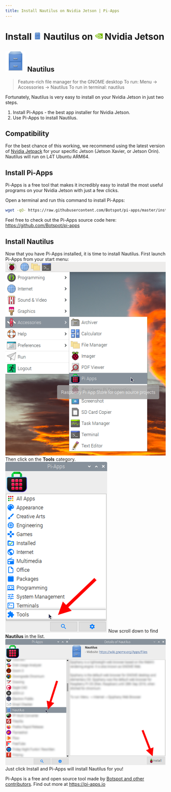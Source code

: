 ```yaml
---
title: Install Nautilus on Nvidia Jetson | Pi-Apps
---
```

<div class="simple-install-content content">

# Install <img src="/img/app-icons/Nautilus/icon-64.png" height=24> Nautilus on <img src=/img/other-icons/nvidia-icon.svg height=24> Nvidia Jetson

## <img src="/img/app-icons/Nautilus/icon-64.png"> Nautilus
> Feature-rich file manager for the GNOME desktop
> To run: Menu -> Accessories -> Nautilus
> To run in terminal: nautilus

Fortunately, Nautilus is very easy to install on your Nvidia Jetson in just two steps.
1. Install Pi-Apps - the best app installer for Nvidia Jetson.
2. Use Pi-Apps to install Nautilus.
</div>
<div class="simple-install-content content">

## Compatibility
For the best chance of this working, we recommend using the latest version of [Nvidia Jetpack](https://developer.nvidia.com/embedded/jetpack-archive) for your specific Jetson (Jetson Xavier, or Jetson Orin).
Nautilus will run on L4T Ubuntu ARM64.
</div>
<div class="simple-install-content content">

## Install Pi-Apps

Pi-Apps is a free tool that makes it incredibly easy to install the most useful programs on your Nvidia Jetson with just a few clicks.

Open a terminal and run this command to install Pi-Apps:
```bash
wget -qO- https://raw.githubusercontent.com/Botspot/pi-apps/master/install | bash
```
Feel free to check out the Pi-Apps source code here: https://github.com/Botspot/pi-apps
</div>
<div class="simple-install-content content">

## Install Nautilus

Now that you have Pi-Apps installed, it is time to install Nautilus.
First launch Pi-Apps from your start menu:
<img src="/img/start-menu.png">
Then click on the <b>Tools</b> category.
<img src="/img/category-selections/Tools.png">
Now scroll down to find <b>Nautilus</b> in the list.
<img src="/img/app-icons/Nautilus/app-selection.png">
Just click Install and Pi-Apps will install Nautilus for you!
</div>
<div class="simple-install-content content">

Pi-Apps is a free and open source tool made by [Botspot and other contributors](/about/#contributors). Find out more at https://pi-apps.io
</div>
